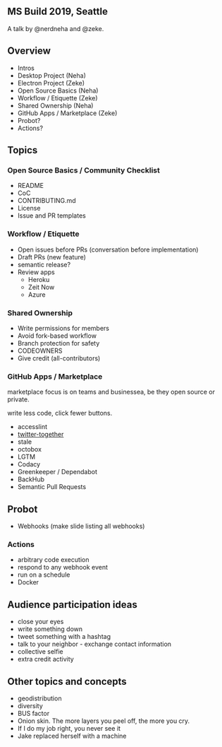 ## MS Build 2019, Seattle

A talk by @nerdneha and @zeke.

## Overview

- Intros
- Desktop Project (Neha)
- Electron Project (Zeke)
- Open Source Basics (Neha)
- Workflow / Etiquette (Zeke)
- Shared Ownership (Neha)
- GitHub Apps / Marketplace (Zeke)
- Probot?
- Actions?

## Topics

### Open Source Basics / Community Checklist

- README
- CoC
- CONTRIBUTING.md
- License
- Issue and PR templates

### Workflow / Etiquette

- Open issues before PRs (conversation before implementation)
- Draft PRs (new feature)
- semantic release?
- Review apps
  - Heroku
  - Zeit Now
  - Azure

### Shared Ownership

- Write permissions for members
- Avoid fork-based workflow
- Branch protection for safety
- CODEOWNERS
- Give credit (all-contributors)

### GitHub Apps / Marketplace

marketplace focus is on teams and businessea, be they open source or private.

write less code, click fewer buttons.

- accesslint
- [twitter-together](https://github.com/marketplace/actions/twitter-together)
- stale
- octobox
- LGTM
- Codacy
- Greenkeeper / Dependabot
- BackHub
- Semantic Pull Requests

## Probot

- Webhooks (make slide listing all webhooks)

### Actions

- arbitrary code execution
- respond to any webhook event
- run on a schedule
- Docker

## Audience participation ideas

- close your eyes
- write something down
- tweet something with a hashtag
- talk to your neighbor - exchange contact information
- collective selfie
- extra credit activity

## Other topics and concepts

- geodistribution
- diversity
- BUS factor
- Onion skin. The more layers you peel off, the more you cry.
- If I do my job right, you never see it
- Jake replaced herself with a machine